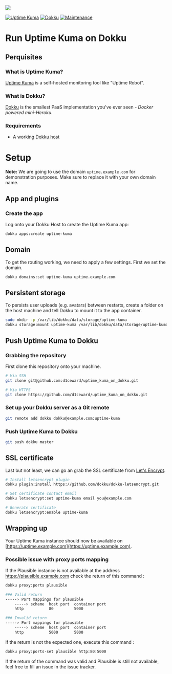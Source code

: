 ![](.github/images/repo_header.png)

[![Uptime Kuma](https://img.shields.io/badge/Uptime_Kuma-1.23.2-blue.svg)](https://github.com/louislam/uptime-kuma/releases/tag/1.23.2)
[![Dokku](https://img.shields.io/badge/Dokku-Repo-blue.svg)](https://github.com/dokku/dokku)
[![Maintenance](https://img.shields.io/badge/Maintained%3F-yes-green.svg)](https://github.com/louislam/uptime-kuma/graphs/commit-activity)

# Run Uptime Kuma on Dokku

## Perquisites

### What is Uptime Kuma?

[Uptime Kuma](https://github.com/louislam/uptime-kuma) is a self-hosted monitoring tool like "Uptime Robot".

### What is Dokku?

[Dokku](http://dokku.viewdocs.io/dokku) is the smallest PaaS implementation you've ever seen - _Docker
powered mini-Heroku_.

### Requirements

* A working [Dokku host](http://dokku.viewdocs.io/dokku/getting-started/installation)

# Setup

**Note:** We are going to use the domain `uptime.example.com` for demonstration purposes. Make sure to
replace it with your own domain name.

## App and plugins

### Create the app

Log onto your Dokku Host to create the Uptime Kuma app:

```bash
dokku apps:create uptime-kuma
```

## Domain

To get the routing working, we need to apply a few settings. First we set the domain.

```bash
dokku domains:set uptime-kuma uptime.example.com
```

## Persistent storage

To persists user uploads (e.g. avatars) between restarts, create a folder on the host machine and tell Dokku to mount it to the app container.

```bash
sudo mkdir -p /var/lib/dokku/data/storage/uptime-kuma
dokku storage:mount uptime-kuma /var/lib/dokku/data/storage/uptime-kuma:/app/data
```

## Push Uptime Kuma to Dokku

### Grabbing the repository

First clone this repository onto your machine.

```bash
# Via SSH
git clone git@github.com:d1ceward/uptime_kuma_on_dokku.git

# Via HTTPS
git clone https://github.com/d1ceward/uptime_kuma_on_dokku.git
```

### Set up your Dokku server as a Git remote

```bash
git remote add dokku dokku@example.com:uptime-kuma
```

### Push Uptime Kuma to Dokku

```bash
git push dokku master
```

## SSL certificate

Last but not least, we can go an grab the SSL certificate from [Let's
Encrypt](https://letsencrypt.org).

```bash
# Install letsencrypt plugin
dokku plugin:install https://github.com/dokku/dokku-letsencrypt.git

# Set certificate contact email
dokku letsencrypt:set uptime-kuma email you@example.com

# Generate certificate
dokku letsencrypt:enable uptime-kuma
```

## Wrapping up

Your Uptime Kuma instance should now be available on [https://uptime.example.com](https://uptime.example.com).

### Possible issue with proxy ports mapping

If the Plausible instance is not available at the address https://plausible.example.com check the return of this command :
```bash
dokku proxy:ports plausible
```

```bash
### Valid return
-----> Port mappings for plausible
    -----> scheme  host port  container port
    http           80         5000

### Invalid return
-----> Port mappings for plausible
    -----> scheme  host port  container port
    http           5000       5000
```

If the return is not the expected one, execute this command :

```bash
dokku proxy:ports-set plausible http:80:5000
```

If the return of the command was valid and Plausible is still not available, feel free to fill an issue in the issue tracker.
